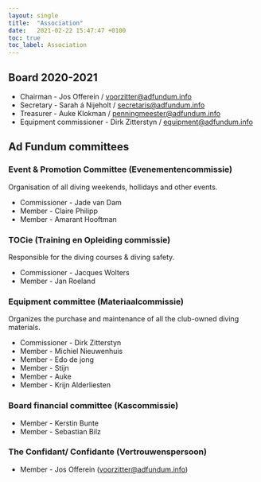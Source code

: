 ```yaml
---
layout: single
title:  "Association"
date:   2021-02-22 15:47:47 +0100
toc: true
toc_label: Association
---
```


## Board 2020-2021

- Chairman - Jos Offerein / <voorzitter@adfundum.info>
- Secretary - Sarah á Nijeholt / <secretaris@adfundum.info>
- Treasurer - Auke Klokman / <penningmeester@adfundum.info>
- Equipment commissioner - Dirk Zitterstyn / <equipment@adfundum.info>

## Ad Fundum committees

### Event & Promotion Committee (Evenementencommissie)

Organisation of all diving weekends, hollidays and other events.
- Commissioner - Jade van Dam
- Member - Claire Philipp
- Member - Amarant Hooftman

### TOCie (Training en Opleiding commissie)

Responsible for the diving courses & diving safety.
- Commissioner - Jacques Wolters
- Member - Jan Roeland

### Equipment committee (Materiaalcommissie)

Organizes the purchase and maintenance of all the club-owned diving materials.
- Commissioner - Dirk Zitterstyn
- Member - Michiel Nieuwenhuis
- Member - Edo de jong
- Member - Stijn
- Member - Auke
- Member - Krijn Alderliesten

### Board financial committee (Kascommissie)

- Member - Kerstin Bunte
- Member - Sebastian Bilz

### The Confidant/ Confidante (Vertrouwenspersoon)

- Member - Jos Offerein (voorzitter@adfundum.info)
